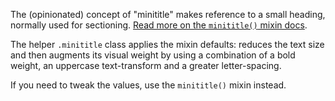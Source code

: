 The (opinionated) concept of "minititle" makes reference to a small heading, normally used for sectioning. [Read more on the `minititle()` mixin docs](/docs/mixins/typography/minititle).

The helper `.minititle` class applies the mixin defaults: reduces the text size and then augments its visual weight by using a combination of a bold weight, an uppercase text-transform and a greater letter-spacing.

If you need to tweak the values, use the `minititle()` mixin instead.